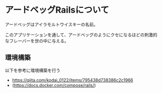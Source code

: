 # アードベッグRailsについて

アードベッグはアイラモルトウイスキーの名前。

このアプリケーションを通して、アードベッグのようにクセになるほどの刺激的なフレーバーを世の中に与える。

## 環境構築

以下を参考に環境構築を行う

* https://qiita.com/kodai_0122/items/795438d738386c2c1966
* (https://docs.docker.com/compose/rails/)
